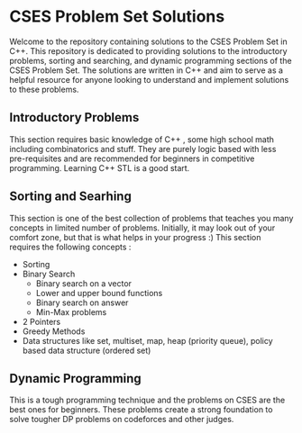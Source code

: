 # CSES Problem Set Solutions

Welcome to the repository containing solutions to the CSES Problem Set in C++. This repository is dedicated to providing solutions to the introductory problems, sorting and searching, and dynamic programming sections of the CSES Problem Set. The solutions are written in C++ and aim to serve as a helpful resource for anyone looking to understand and implement solutions to these problems.

## Introductory Problems
This section requires basic knowledge of C++ , some high school math including combinatorics and stuff. They are purely logic based with less pre-requisites and are recommended for beginners in competitive programming. Learning C++ STL is a good start.

## Sorting and Searhing
This section is one of the best collection of problems that teaches you many concepts in limited number of problems. Initially, it may look out of your comfort zone, but that is what helps in your progress :)
This section requires the following concepts :
- Sorting
- Binary Search
     - Binary search on a vector
     - Lower and upper bound functions
     - Binary search on answer
     - Min-Max problems
- 2 Pointers
- Greedy Methods
- Data structures like set, multiset, map, heap (priority queue), policy based data structure (ordered set)

## Dynamic Programming 
This is a tough programming technique and the problems on CSES are the best ones for beginners. These problems create a strong foundation to solve tougher DP problems on codeforces and other judges.

  

